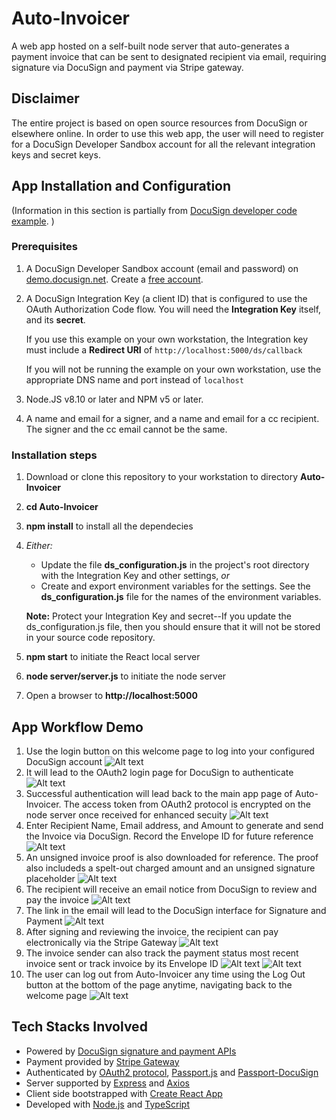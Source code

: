 # Auto-Invoicer

A web app hosted on a self-built node server that auto-generates a payment invoice that can be sent to designated recipient via email, requiring signature via DocuSign and payment via Stripe gateway.

## Disclaimer
The entire project is based on open source resources from DocuSign or elsewhere online. In order to use this web app, the user will need to register for a DocuSign Developer Sandbox account for all the relevant integration keys and secret keys.

## App Installation and Configuration

(Information in this section is partially from [DocuSign developer code example](https://github.com/docusign/eg-03-node-auth-code-grant). )

### Prerequisites

1. A DocuSign Developer Sandbox account (email and password) on [demo.docusign.net](https://demo.docusign.net).
   Create a [free account](https://go.docusign.com/sandbox/productshot/?elqCampaignId=16534).
1. A DocuSign Integration Key (a client ID) that is configured to use the
   OAuth Authorization Code flow.
   You will need the **Integration Key** itself, and its **secret**.

   If you use this example on your own workstation,
   the Integration key must include a **Redirect URI** of `http://localhost:5000/ds/callback`

   If you will not be running the example on your own workstation,
   use the appropriate DNS name and port instead of `localhost`

1. Node.JS v8.10 or later and NPM v5 or later.
1. A name and email for a signer, and a name and email for a cc recipient.
   The signer and the cc email cannot be the same.

### Installation steps

1. Download or clone this repository to your workstation to directory **Auto-Invoicer**
1. **cd Auto-Invoicer**
1. **npm install** to install all the dependecies
1. _Either:_

   - Update the file **ds_configuration.js** in the project's root directory
     with the Integration Key
     and other settings, _or_
   - Create and export environment variables for the settings.
     See the **ds_configuration.js** file
     for the names of the environment variables.

   **Note:** Protect your Integration Key and secret--If you update
   the ds_configuration.js file, then you
   should ensure that it will not be stored in your source code
   repository.

1. **npm start** to initiate the React local server
1. **node server/server.js** to initiate the node server
1. Open a browser to **http://localhost:5000**

## App Workflow Demo

1. Use the login button on this welcome page to log into your configured DocuSign account
   ![Alt text](https://github.com/Kan-Liu/Auto-Invoicer/blob/master/public/welcome.png)
1. It will lead to the OAuth2 login page for DocuSign to authenticate
   ![Alt text](https://github.com/Kan-Liu/Auto-Invoicer/blob/master/public/auth.png)
1. Successful authentication will lead back to the main app page of Auto-Invoicer. The access token from OAuth2 protocol is encrypted on the node server once received for enhanced secuity
   ![Alt text](https://github.com/Kan-Liu/Auto-Invoicer/blob/master/public/main.png)
1. Enter Recipient Name, Email address, and Amount to generate and send the Invoice via DocuSign. Record the Envelope ID for future reference
   ![Alt text](https://github.com/Kan-Liu/Auto-Invoicer/blob/master/public/sent.png)
1. An unsigned invoice proof is also downloaded for reference. The proof also includeds a spelt-out charged amount and an unsigned signature placeholder
   ![Alt text](https://github.com/Kan-Liu/Auto-Invoicer/blob/master/public/proof.png)
1. The recipient will receive an email notice from DocuSign to review and pay the invoice
   ![Alt text](https://github.com/Kan-Liu/Auto-Invoicer/blob/master/public/email.png)
1. The link in the email will lead to the DocuSign interface for Signature and Payment
   ![Alt text](https://github.com/Kan-Liu/Auto-Invoicer/blob/master/public/dspage.png)
1. After signing and reviewing the invoice, the recipient can pay electronically via the Stripe Gateway
   ![Alt text](https://github.com/Kan-Liu/Auto-Invoicer/blob/master/public/payment.png)
1. The invoice sender can also track the payment status most recent invoice sent or track invoice by its Envelope ID
   ![Alt text](https://github.com/Kan-Liu/Auto-Invoicer/blob/master/public/checkLast.png)
   ![Alt text](https://github.com/Kan-Liu/Auto-Invoicer/blob/master/public/checkId.png)
1. The user can log out from Auto-Invoicer any time using the Log Out button at the bottom of the page anytime, navigating back to the welcome page
   ![Alt text](https://github.com/Kan-Liu/Auto-Invoicer/blob/master/public/main.png)

## Tech Stacks Involved

- Powered by [DocuSign signature and payment APIs](https://developers.docusign.com/overview)
- Payment provided by [Stripe Gateway](https://support.stripe.com/questions/merchant-accounts-gateways-and-stripe)
- Authenticated by [OAuth2 protocol](https://oauth.net/2/), [Passport.js](http://www.passportjs.org/) and [Passport-DocuSign](https://www.npmjs.com/package/passport-docusign)
- Server supported by [Express](https://expressjs.com/) and [Axios](https://www.axios.com/)
- Client side bootstrapped with [Create React App](https://github.com/facebook/create-react-app)
- Developed with [Node.js](https://nodejs.org/en/) and [TypeScript](https://www.typescriptlang.org/)
